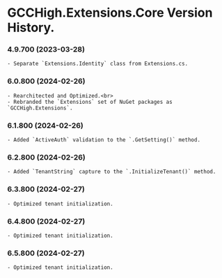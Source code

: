﻿# GCCHigh.Extensions.Core Version History.

### **4.9.700 (2023-03-28)**<br>
	- Separate `Extensions.Identity` class from Extensions.cs.

### **6.0.800 (2024-02-26)**<br>
	- Rearchitected and Optimized.<br>
	- Rebranded the `Extensions` set of NuGet packages as `GCCHigh.Extensions`.

### **6.1.800 (2024-02-26)**<br>
	- Added `ActiveAuth` validation to the `.GetSetting()` method.

### **6.2.800 (2024-02-26)**<br>
	- Added `TenantString` capture to the `.InitializeTenant()` method.
		
### **6.3.800 (2024-02-27)**<br>
	- Optimized tenant initialization.
		
### **6.4.800 (2024-02-27)**<br>
	- Optimized tenant initialization.
		
### **6.5.800 (2024-02-27)**<br>
	- Optimized tenant initialization.
